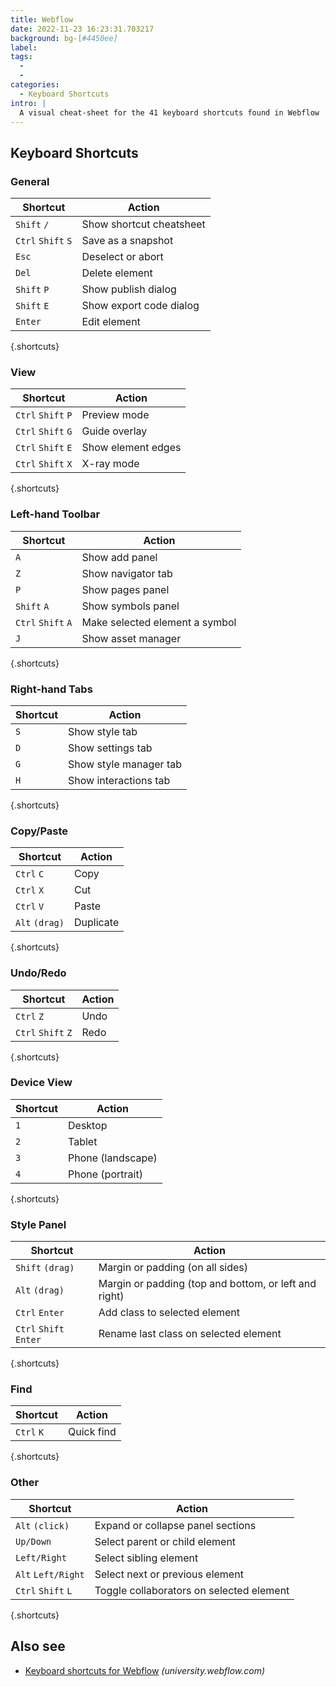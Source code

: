 ```yaml
---
title: Webflow
date: 2022-11-23 16:23:31.703217
background: bg-[#4450ee]
label:
tags:
  -
  -
categories:
  - Keyboard Shortcuts
intro: |
  A visual cheat-sheet for the 41 keyboard shortcuts found in Webflow
---
```


## Keyboard Shortcuts

### General

| Shortcut           | Action                   |
| ------------------ | ------------------------ |
| `Shift` `/`        | Show shortcut cheatsheet |
| `Ctrl` `Shift` `S` | Save as a snapshot       |
| `Esc`              | Deselect or abort        |
| `Del`              | Delete element           |
| `Shift` `P`        | Show publish dialog      |
| `Shift` `E`        | Show export code dialog  |
| `Enter`            | Edit element             |

{.shortcuts}

### View

| Shortcut           | Action             |
| ------------------ | ------------------ |
| `Ctrl` `Shift` `P` | Preview mode       |
| `Ctrl` `Shift` `G` | Guide overlay      |
| `Ctrl` `Shift` `E` | Show element edges |
| `Ctrl` `Shift` `X` | X-ray mode         |

{.shortcuts}

### Left-hand Toolbar

| Shortcut           | Action                         |
| ------------------ | ------------------------------ |
| `A`                | Show add panel                 |
| `Z`                | Show navigator tab             |
| `P`                | Show pages panel               |
| `Shift` `A`        | Show symbols panel             |
| `Ctrl` `Shift` `A` | Make selected element a symbol |
| `J`                | Show asset manager             |

{.shortcuts}

### Right-hand Tabs

| Shortcut | Action                 |
| -------- | ---------------------- |
| `S`      | Show style tab         |
| `D`      | Show settings tab      |
| `G`      | Show style manager tab |
| `H`      | Show interactions tab  |

{.shortcuts}

### Copy/Paste

| Shortcut       | Action    |
| -------------- | --------- |
| `Ctrl` `C`     | Copy      |
| `Ctrl` `X`     | Cut       |
| `Ctrl` `V`     | Paste     |
| `Alt` `(drag)` | Duplicate |

{.shortcuts}

### Undo/Redo

| Shortcut           | Action |
| ------------------ | ------ |
| `Ctrl` `Z`         | Undo   |
| `Ctrl` `Shift` `Z` | Redo   |

{.shortcuts}

### Device View

| Shortcut | Action            |
| -------- | ----------------- |
| `1`      | Desktop           |
| `2`      | Tablet            |
| `3`      | Phone (landscape) |
| `4`      | Phone (portrait)  |

{.shortcuts}

### Style Panel

| Shortcut               | Action                                                |
| ---------------------- | ----------------------------------------------------- |
| `Shift` `(drag)`       | Margin or padding (on all sides)                      |
| `Alt` `(drag)`         | Margin or padding (top and bottom, or left and right) |
| `Ctrl` `Enter`         | Add class to selected element                         |
| `Ctrl` `Shift` `Enter` | Rename last class on selected element                 |

{.shortcuts}

### Find

| Shortcut   | Action     |
| ---------- | ---------- |
| `Ctrl` `K` | Quick find |

{.shortcuts}

### Other

| Shortcut           | Action                                   |
| ------------------ | ---------------------------------------- |
| `Alt` `(click)`    | Expand or collapse panel sections        |
| `Up/Down`          | Select parent or child element           |
| `Left/Right`       | Select sibling element                   |
| `Alt` `Left/Right` | Select next or previous element          |
| `Ctrl` `Shift` `L` | Toggle collaborators on selected element |

{.shortcuts}

## Also see

- [Keyboard shortcuts for Webflow](https://university.webflow.com/article/keyboard-shortcuts-in-the-webflow-designer) _(university.webflow.com)_
